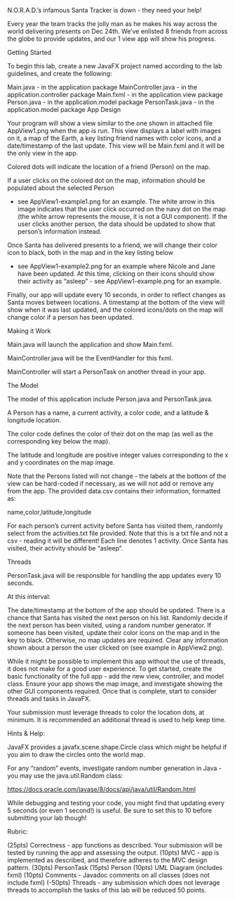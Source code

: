 N.O.R.A.D.’s infamous Santa Tracker is down - they need your help! 

Every year the team tracks the jolly man as he makes his way across the world delivering presents on Dec 24th. 
We’ve enlisted 8 friends from across the globe to provide updates, and our 1 view app will show his progress.

Getting Started

To begin this lab, create a new JavaFX project named according to the lab guidelines, and create the following:

Main.java - in the application package
MainController.java - in the application.controller package
Main.fxml - in the application.view package
Person.java - in the application.model package
PersonTask.java - in the application.model package
App Design

Your program will show a view similar to the one shown in attached file AppView1.png when the app is run. 
This view displays a label with images on it, a map of the Earth, a key listing friend names with color icons, and a date/timestamp of the last update. 
This view will be Main.fxml and it will be the only view in the app.



Colored dots will indicate the location of a friend (Person) on the map.

If a user clicks on the colored dot on the map, information should be populated about the selected Person
- see AppView1-example1.png for an example. 
The white arrow in this image indicates that the user click occurred on the navy dot on the map (the white arrow represents the mouse, 
it is not a GUI component). If the user clicks another person, the data should be updated to show that person’s information instead.



Once Santa has delivered presents to a friend, we will change their color icon to black, both in the map and in the key listing below
- see AppView1-example2.png for an example where Nicole and Jane have been updated. 
At this time, clicking on their icons should show their activity as “asleep” - see AppView1-example.png for an example.



Finally, our app will update every 10 seconds, in order to reflect changes as Santa moves between locations. 
A timestamp at the bottom of the view will show when it was last updated, 
and the colored icons/dots on the map will change color if a person has been updated.

Making it Work



Main.java will launch the application and show Main.fxml.

MainController.java will be the EventHandler for this fxml.

MainController will start a PersonTask on another thread in your app.



The Model

The model of this application include Person.java and PersonTask.java.



A Person has a name, a current activity, a color code, and a latitude & longitude location. 

The color code defines the color of their dot on the map (as well as the corresponding key below the map).

The latitude and longitude are positive integer values corresponding to the x and y coordinates on the map image.



Note that the Persons listed will not change - the labels at the bottom of the view can be hard-coded if necessary, 
as we will not add or remove any from the app. 
The provided data.csv contains their information, formatted as:

name,color,latitude,longitude



For each person’s current activity before Santa has visited them, randomly select from the activities.txt file provided. 
Note that this is a txt file and not a csv - reading it will be different! Each line denotes 1 activity. 
Once Santa has visited, their activity should be “asleep”.

Threads



PersonTask.java will be responsible for handling the app updates every 10 seconds. 

At this interval:

The date/timestamp at the bottom of the app should be updated. 
There is a chance that Santa has visited the next person on his list.
Randomly decide if the next person has been visited, using a random number generator.
If someone has been visited, update their color icons on the map and in the key to black. Otherwise, no map updates are required.
Clear any information shown about a person the user clicked on (see example in AppView2.png).


While it might be possible to implement this app without the use of threads, it does not make for a good user experience. 
To get started, create the basic functionality of the full app - add the new view, controller, and model class. 
Ensure your app shows the map image, and investigate showing the other GUI components required. 
Once that is complete, start to consider threads and tasks in JavaFX.



Your submission must leverage threads to color the location dots, at minimum. 
It is recommended an additional thread is used to help keep time.

Hints & Help:

JavaFX provides a javafx.scene.shape.Circle class which might be helpful if you aim to draw the circles onto the world map.



For any “random” events, investigate random number generation in Java - you may use the java.util.Random class:

https://docs.oracle.com/javase/8/docs/api/java/util/Random.html 



While debugging and testing your code, you might find that updating every 5 seconds (or even 1 second!) is useful. 
Be sure to set this to 10 before submitting your lab though!

Rubric:

(25pts) Correctness - app functions as described. Your submission will be tested by running the app and assessing the output.
(10pts) MVC - app is implemented as described, and therefore adheres to the MVC design pattern.
(30pts) PersonTask
(15pts) Person
(10pts) UML Diagram (includes fxml)
(10pts) Comments - Javadoc comments on all classes (does not include fxml)
(-50pts) Threads - any submission which does not leverage threads to accomplish the tasks of this lab will be reduced 50 points.
